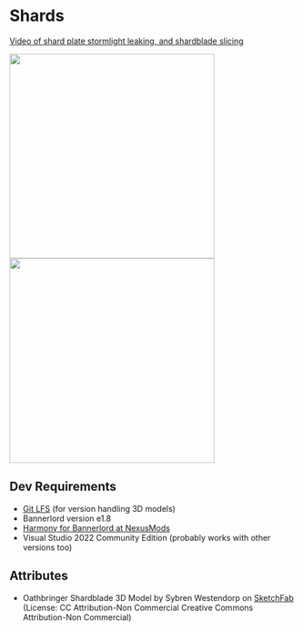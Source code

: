 # Shards


[Video of shard plate stormlight leaking, and shardblade slicing](https://www.youtube.com/watch?v=WNdn-cvZ-64&ab_channel=JustusKarlsson)


 <img src="https://user-images.githubusercontent.com/72207623/187052106-0b2bfda7-4b1d-403c-b268-2c78bd08db0f.png" height=360 /> <img src="https://user-images.githubusercontent.com/72207623/186515035-2644a5e2-af31-4b5f-a8df-dfb1d62b8586.png" width=360 />


## Dev Requirements

* [Git LFS](https://git-lfs.github.com/) (for version handling 3D models)
* Bannerlord version e1.8
* [Harmony for Bannerlord at NexusMods](https://www.nexusmods.com/mountandblade2bannerlord/mods/2006)
* Visual Studio 2022 Community Edition (probably works with other versions too)

## Attributes
* Oathbringer Shardblade 3D Model by Sybren Westendorp on [SketchFab](https://skfb.ly/6VYJX) (License: CC Attribution-Non Commercial Creative Commons Attribution-Non Commercial)

